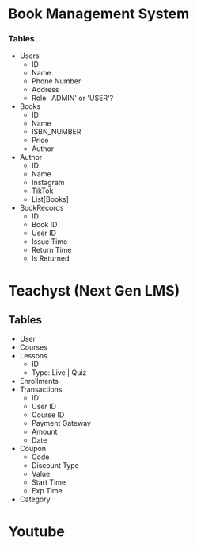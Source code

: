 # Book Management System

### Tables
- Users
    - ID
    - Name
    - Phone Number
    - Address
    - Role: 'ADMIN' or  'USER'?
- Books
    - ID
    - Name
    - ISBN_NUMBER
    - Price
    - Author
- Author
    - ID
    - Name
    - Instagram
    - TikTok
    - List[Books]
- BookRecords
    - ID
    - Book ID
    - User ID
    - Issue Time
    - Return Time
    - Is Returned

# Teachyst (Next Gen LMS)

## Tables
- User
- Courses
- Lessons
    - ID
    - Type: Live | Quiz
- Enrollments
- Transactions
    - ID
    - User ID
    - Course ID
    - Payment Gateway
    - Amount
    - Date
- Coupon
    - Code
    - Discount Type
    - Value
    - Start Time
    - Exp Time
- Category

# Youtube